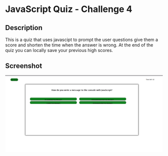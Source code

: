 # JavaScript Quiz - Challenge 4

## Description

This is a quiz that uses javascipt to prompt the user questions give them a score and shorten the time when the answer is wrong.
At the end of the quiz you can locally save your previous high scores.


## Screenshot

![Image](./assets/images/quizimg.png)

